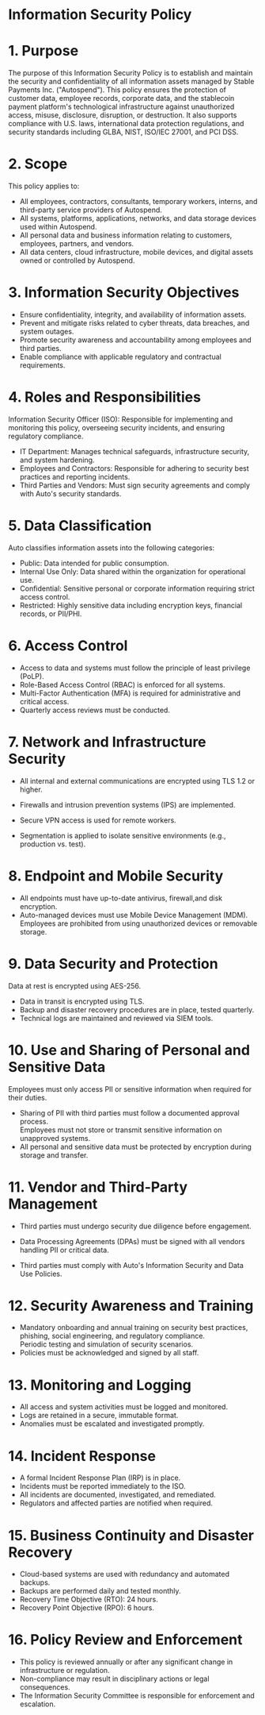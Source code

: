# Information Security Policy

# 1. Purpose

The purpose of this Information Security Policy is to establish and maintain the security and confidentiality of all information assets managed by Stable Payments Inc. ("Autospend"). This policy ensures the protection of customer data, employee records, corporate data, and the stablecoin payment platform's technological infrastructure against unauthorized access, misuse, disclosure, disruption, or destruction. It also supports compliance with U.S. laws, international data protection regulations, and security standards including GLBA, NIST, ISO/IEC 27001, and PCI DSS.

# 2. Scope

This policy applies to:

- All employees, contractors, consultants, temporary workers, interns, and third-party service providers of Autospend.  
- All systems, platforms, applications, networks, and data storage devices used within Autospend.  
- All personal data and business information relating to customers, employees, partners, and vendors.  
- All data centers, cloud infrastructure, mobile devices, and digital assets owned or controlled by Autospend.

# 3. Information Security Objectives

- Ensure confidentiality, integrity, and availability of information assets.  
- Prevent and mitigate risks related to cyber threats, data breaches, and system outages.  
- Promote security awareness and accountability among employees and third parties.  
- Enable compliance with applicable regulatory and contractual requirements.

# 4. Roles and Responsibilities

Information Security Officer (ISO): Responsible for implementing and monitoring this policy, overseeing security incidents, and ensuring regulatory compliance.  
- IT Department: Manages technical safeguards, infrastructure security, and system hardening.  
- Employees and Contractors: Responsible for adhering to security best practices and reporting incidents.  
- Third Parties and Vendors: Must sign security agreements and comply with Auto's security standards.

# 5. Data Classification

Auto classifies information assets into the following categories:

- Public: Data intended for public consumption.  
- Internal Use Only: Data shared within the organization for operational use.  
- Confidential: Sensitive personal or corporate information requiring strict access control.  
- Restricted: Highly sensitive data including encryption keys, financial records, or PII/PHI.

# 6. Access Control

- Access to data and systems must follow the principle of least privilege (PoLP).  
- Role-Based Access Control (RBAC) is enforced for all systems.  
- Multi-Factor Authentication (MFA) is required for administrative and critical access.  
- Quarterly access reviews must be conducted.

# 7. Network and Infrastructure Security

- All internal and external communications are encrypted using TLS 1.2 or higher.

- Firewalls and intrusion prevention systems (IPS) are implemented.  
- Secure VPN access is used for remote workers.  
- Segmentation is applied to isolate sensitive environments (e.g., production vs. test).

# 8. Endpoint and Mobile Security

- All endpoints must have up-to-date antivirus, firewall,and disk encryption.  
- Auto-managed devices must use Mobile Device Management (MDM).  
Employees are prohibited from using unauthorized devices or removable storage.

# 9. Data Security and Protection

Data at rest is encrypted using AES-256.  
- Data in transit is encrypted using TLS.  
- Backup and disaster recovery procedures are in place, tested quarterly.  
- Technical logs are maintained and reviewed via SIEM tools.

# 10. Use and Sharing of Personal and Sensitive Data

Employees must only access PII or sensitive information when required for their duties.  
- Sharing of PII with third parties must follow a documented approval process.  
Employees must not store or transmit sensitive information on unapproved systems.  
- All personal and sensitive data must be protected by encryption during storage and transfer.

# 11. Vendor and Third-Party Management

- Third parties must undergo security due diligence before engagement.  
- Data Processing Agreements (DPAs) must be signed with all vendors handling PII or critical data.

- Third parties must comply with Auto's Information Security and Data Use Policies.

# 12. Security Awareness and Training

- Mandatory onboarding and annual training on security best practices, phishing, social engineering, and regulatory compliance.  
Periodic testing and simulation of security scenarios.  
- Policies must be acknowledged and signed by all staff.

# 13. Monitoring and Logging

- All access and system activities must be logged and monitored.  
- Logs are retained in a secure, immutable format.  
- Anomalies must be escalated and investigated promptly.

# 14. Incident Response

- A formal Incident Response Plan (IRP) is in place.  
- Incidents must be reported immediately to the ISO.  
- All incidents are documented, investigated, and remediated.  
- Regulators and affected parties are notified when required.

# 15. Business Continuity and Disaster Recovery

- Cloud-based systems are used with redundancy and automated backups.  
- Backups are performed daily and tested monthly.  
- Recovery Time Objective (RTO): 24 hours.  
- Recovery Point Objective (RPO): 6 hours.

# 16. Policy Review and Enforcement

- This policy is reviewed annually or after any significant change in infrastructure or regulation.  
- Non-compliance may result in disciplinary actions or legal consequences.  
- The Information Security Committee is responsible for enforcement and escalation.
